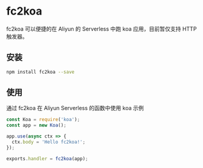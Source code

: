 # fc2koa

fc2koa 可以便捷的在 Aliyun 的 Serverless 中跑 koa 应用，目前暂仅支持 HTTP 触发器。

## 安装

```bash
npm install fc2koa --save
```

## 使用

通过 fc2koa 在 Aliyun Serverless 的函数中使用 koa 示例

```js
const Koa = require('koa');
const app = new Koa();

app.use(async ctx => {
  ctx.body = 'Hello fc2koa!';
});

exports.handler = fc2koa(app);
```